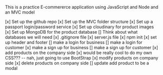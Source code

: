 This is a practice E-commererce application using JavaScript and Node and an MVC model

[x]  Set up the github repo
[x]  Set up the MVC folder structure
[x]  Set up a passport login/password service
[x]  Set up cloudinary for product images
[x]  Set up MongoDB for the product database
[]  Think about what databases we will need
[x]  .gitignore file
[x]  server.js file
[x]   npm init
[x]  set up header and footer
[]  make a login for business
[]  make a login for customer
[x]  make a sign up for business
[]  make a sign up for customer
[x]  add products on the company side
[x]  would be really cool to do my own CSS??? -- nah, just going to use BootStrap
[x]  modify products on company side
[x]  delete products on company side
[] update add product to be a modal

